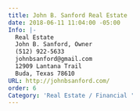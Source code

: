 ```yaml
---
title: John B. Sanford Real Estate
date: 2018-06-11 11:04:00 -05:00
Info: |-
  Real Estate
  John B. Sanford, Owner
  (512) 922-5633
  johnbsanford@gmail.com
  12909 Lantana Trail
  Buda, Texas 78610
URL: http://johnbsanford.com/
order: 6
Category: 'Real Estate / Financial '
---
```


